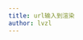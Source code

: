 ```yaml
---
title: url输入到渲染
author: lvzl
---
```

<script setup>
  import XmindViewer from '@/XmindViewer'
</script>

<XmindViewer url="https://mp-d22f2f25-96ec-4381-920f-a0d8df227b60.cdn.bspapp.com/cloudstorage/089a612e-14e9-47fd-8ce5-f892ed18710f.xmind"/>






